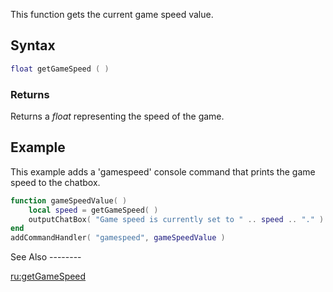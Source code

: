 This function gets the current game speed value.

Syntax
------

``` lua
float getGameSpeed ( )
```

### Returns

Returns a *float* representing the speed of the game.

Example
-------

<section name="Server and Client" class="both" show="true">
This example adds a 'gamespeed' console command that prints the game speed to the chatbox.

``` lua
function gameSpeedValue( )
    local speed = getGameSpeed( )
    outputChatBox( "Game speed is currently set to " .. speed .. "." )
end
addCommandHandler( "gamespeed", gameSpeedValue )
```

</section>
See Also
--------

[ru:getGameSpeed](/docs/ru:getgamespeed.md "wikilink")
